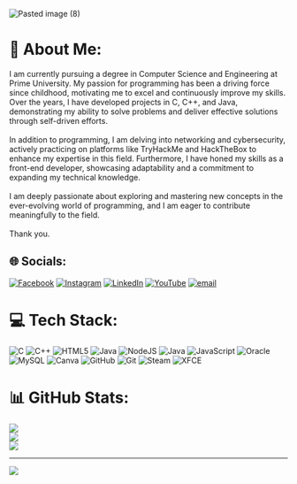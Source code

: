 ![Pasted image (8)](https://github.com/user-attachments/assets/726e42d9-b296-4326-bbd0-dc840c43f5f0)


# 💫 About Me:
I am currently pursuing a degree in Computer Science and Engineering at Prime University. My passion for programming has been a driving force since childhood, motivating me to excel and continuously improve my skills. Over the years, I have developed projects in C, C++, and Java, demonstrating my ability to solve problems and deliver effective solutions through self-driven efforts.<br><br>In addition to programming, I am delving into networking and cybersecurity, actively practicing on platforms like TryHackMe and HackTheBox to enhance my expertise in this field. Furthermore, I have honed my skills as a front-end developer, showcasing adaptability and a commitment to expanding my technical knowledge.<br><br>I am deeply passionate about exploring and mastering new concepts in the ever-evolving world of programming, and I am eager to contribute meaningfully to the field.<br><br>Thank you.


## 🌐 Socials:
[![Facebook](https://img.shields.io/badge/Facebook-%231877F2.svg?logo=Facebook&logoColor=white)](https://facebook.com/mutasaddiklimon) [![Instagram](https://img.shields.io/badge/Instagram-%23E4405F.svg?logo=Instagram&logoColor=white)](https://instagram.com/md_mutasaddik_limon) [![LinkedIn](https://img.shields.io/badge/LinkedIn-%230077B5.svg?logo=linkedin&logoColor=white)](https://linkedin.com/in/mutasaddiklimon) [![YouTube](https://img.shields.io/badge/YouTube-%23FF0000.svg?logo=YouTube&logoColor=white)](https://youtube.com/@MrCitricAcid) [![email](https://img.shields.io/badge/Email-D14836?logo=gmail&logoColor=white)](mailto:mdmutasaddiklimon@gmal.com) 

# 💻 Tech Stack:
![C](https://img.shields.io/badge/c-%2300599C.svg?style=for-the-badge&logo=c&logoColor=white) ![C++](https://img.shields.io/badge/c++-%2300599C.svg?style=for-the-badge&logo=c%2B%2B&logoColor=white) ![HTML5](https://img.shields.io/badge/html5-%23E34F26.svg?style=for-the-badge&logo=html5&logoColor=white) ![Java](https://img.shields.io/badge/java-%23ED8B00.svg?style=for-the-badge&logo=openjdk&logoColor=white) ![NodeJS](https://img.shields.io/badge/node.js-6DA55F?style=for-the-badge&logo=node.js&logoColor=white) ![Java](https://img.shields.io/badge/java-%23ED8B00.svg?style=for-the-badge&logo=openjdk&logoColor=white) ![JavaScript](https://img.shields.io/badge/javascript-%23323330.svg?style=for-the-badge&logo=javascript&logoColor=%23F7DF1E) ![Oracle](https://img.shields.io/badge/Oracle-F80000?style=for-the-badge&logo=oracle&logoColor=white) ![MySQL](https://img.shields.io/badge/mysql-4479A1.svg?style=for-the-badge&logo=mysql&logoColor=white) ![Canva](https://img.shields.io/badge/Canva-%2300C4CC.svg?style=for-the-badge&logo=Canva&logoColor=white) ![GitHub](https://img.shields.io/badge/github-%23121011.svg?style=for-the-badge&logo=github&logoColor=white) ![Git](https://img.shields.io/badge/git-%23F05033.svg?style=for-the-badge&logo=git&logoColor=white) ![Steam](https://img.shields.io/badge/steam-%23000000.svg?style=for-the-badge&logo=steam&logoColor=white) ![XFCE](https://img.shields.io/badge/XFCE-%232284F2.svg?style=for-the-badge&logo=xfce&logoColor=white)
# 📊 GitHub Stats:
![](https://github-readme-stats.vercel.app/api?username=mutasaddiklimon&theme=neon&hide_border=false&include_all_commits=false&count_private=false)<br/>
![](https://github-readme-streak-stats.herokuapp.com/?user=mutasaddiklimon&theme=neon&hide_border=false)<br/>
![](https://github-readme-stats.vercel.app/api/top-langs/?username=mutasaddiklimon&theme=neon&hide_border=false&include_all_commits=false&count_private=false&layout=compact)

---
[![](https://visitcount.itsvg.in/api?id=mutasaddiklimon&icon=1&color=0)](https://visitcount.itsvg.in)

<!-- Proudly created with GPRM ( https://gprm.itsvg.in ) -->
